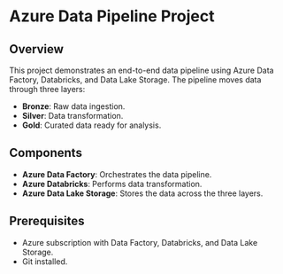 # Azure Data Pipeline Project

## Overview
This project demonstrates an end-to-end data pipeline using Azure Data Factory, Databricks, and Data Lake Storage. The pipeline moves data through three layers:
- **Bronze**: Raw data ingestion.
- **Silver**: Data transformation.
- **Gold**: Curated data ready for analysis.

## Components
- **Azure Data Factory**: Orchestrates the data pipeline.
- **Azure Databricks**: Performs data transformation.
- **Azure Data Lake Storage**: Stores the data across the three layers.

## Prerequisites
- Azure subscription with Data Factory, Databricks, and Data Lake Storage.
- Git installed.
